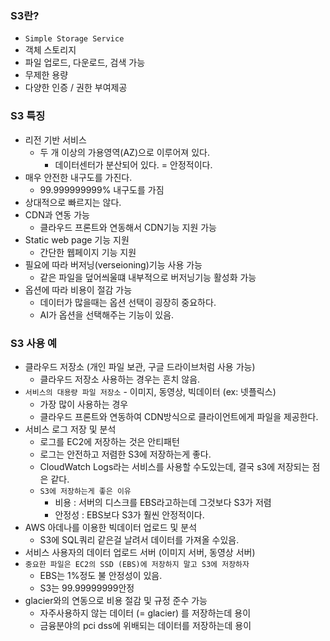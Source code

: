 
### S3란?
- `Simple Storage Service`
- 객체 스토리지
- 파일 업로드, 다운로드, 검색 가능 
- 무제한 용량
- 다양한 인증 / 권한 부여제공

### S3 특징
- 리전 기반 서비스
  - 두 개 이상의 가용영역(AZ)으로 이루어져 있다.
    - 데이터센터가 분산되어 있다. = 안정적이다.
- 매우 안전한 내구도를 가진다.
  - 99.999999999% 내구도를 가짐
- 상대적으로 빠르지는 않다.
- CDN과 연동 가능 
  - 클라우드 프론트와 연동해서 CDN기능 지원 가능
- Static web page 기능 지원 
  - 간단한 웹페이지 기능 지원
- 필요에 따라 버저닝(verseioning)기능 사용 가능 
  - 같은 파일을 덮어씌울떄 내부적으로 버저닝기능 활성화 가능
- 옵션에 따라 비용이 절감 가능
  - 데이터가 많을때는 옵션 선택이 굉장히 중요하다.
  - AI가 옵션을 선택해주는 기능이 있음.

### S3 사용 예
- 클라우드 저장소 (개인 파일 보관, 구글 드라이브처럼 사용 가능)
  - 클라우드 저장소 사용하는 경우는 흔치 않음.
- `서비스의 대용량 파일 저장소` - 이미지, 동영상, 빅데이터 (ex: 넷플릭스)
  - 가장 많이 사용하는 경우
  - 클라우드 프론트와 연동하여 CDN방식으로 클라이언트에게 파일을 제공한다.
- 서비스 로그 저장 및 분석
  - 로그를 EC2에 저장하는 것은 안티패턴
  - 로그는 안전하고 저렴한 S3에 저장하는게 좋다.
  - CloudWatch Logs라는 서비스를 사용할 수도있는데, 결국 s3에 저장되는 점은 같다.
  - `S3에 저장하는게 좋은 이유` 
    - 비용 : 서버의 디스크를 EBS라고하는데 그것보다 S3가 저렴
    - 안정성 : EBS보다 S3가 훨씬 안정적이다.
- AWS 아데나를 이용한 빅데이터 업로드 및 분석
  - S3에 SQL쿼리 같은걸 날려서 데이터를 가져올 수있음.
- 서비스 사용자의 데이터 업로드 서버 (이미지 서버, 동영상 서버)
- `중요한 파일은 EC2의 SSD (EBS)에 저장하지 말고 S3에 저장하자`
  - EBS는 1%정도 불 안정성이 있음.
  - S3는 99.99999999안정
- glacier와의 연동으로 비용 절감 및 규정 준수 가능
  - 자주사용하지 않는 데이터 (= glacier) 를 저장하는데 용이
  - 금융분야의 pci dss에 위배되는 데이터를 저장하는데 용이
